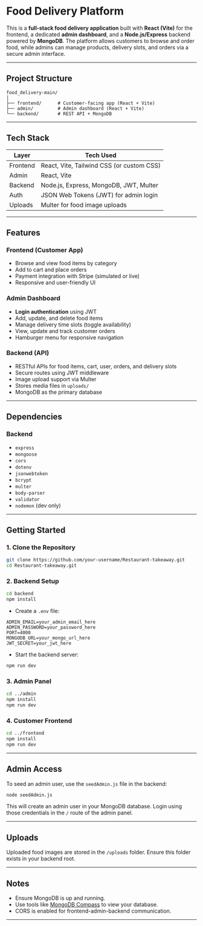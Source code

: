 # Food Delivery Platform

This is a **full-stack food delivery application** built with **React (Vite)** for the frontend, a dedicated **admin dashboard**, and a **Node.js/Express** backend powered by **MongoDB**. The platform allows customers to browse and order food, while admins can manage products, delivery slots, and orders via a secure admin interface.

---

## Project Structure

```
food_delivery-main/
│
├── frontend/      # Customer-facing app (React + Vite)
├── admin/         # Admin dashboard (React + Vite)
└── backend/       # REST API + MongoDB
```

---

## Tech Stack

| Layer    | Tech Used                                  |
|----------|---------------------------------------------|
| Frontend | React, Vite, Tailwind CSS (or custom CSS)   |
| Admin    | React, Vite                                 |
| Backend  | Node.js, Express, MongoDB, JWT, Multer |
| Auth     | JSON Web Tokens (JWT) for admin login       |
| Uploads  | Multer for food image uploads               |

---

##  Features

### **Frontend (Customer App)**

- Browse and view food items by category
- Add to cart and place orders
- Payment integration with Stripe (simulated or live)
- Responsive and user-friendly UI

### **Admin Dashboard**

- **Login authentication** using JWT
- Add, update, and delete food items
- Manage delivery time slots (toggle availability)
- View, update and track customer orders
- Hamburger menu for responsive navigation

### **Backend (API)**

- RESTful APIs for food items, cart, user, orders, and delivery slots
- Secure routes using JWT middleware
- Image upload support via Multer
- Stores media files in `uploads/`
- MongoDB as the primary database

---

## Dependencies

### Backend

- `express`
- `mongoose`
- `cors`
- `dotenv`
- `jsonwebtoken`
- `bcrypt`
- `multer`
- `body-parser`
- `validator`
- `nodemon` (dev only)

---

## Getting Started

### 1. Clone the Repository

```bash
git clone https://github.com/your-username/Restaurant-takeaway.git
cd Restaurant-takeaway.git
```

### 2. Backend Setup

```bash
cd backend
npm install
```

- Create a `.env` file:
```env
ADMIN_EMAIL=your_admin_email_here
ADMIN_PASSWORD=your_password_here
PORT=4000
MONGODB_URL=your_mongo_url_here
JWT_SECRET=your_jwt_here

```

- Start the backend server:
```bash
npm run dev
```

### 3. Admin Panel

```bash
cd ../admin
npm install
npm run dev
```

### 4. Customer Frontend

```bash
cd ../frontend
npm install
npm run dev
```

---

## Admin Access

To seed an admin user, use the `seedAdmin.js` file in the backend:

```bash
node seedAdmin.js
```

This will create an admin user in your MongoDB database. Login using those credentials in the `/` route of the admin panel.

---

## Uploads

Uploaded food images are stored in the `/uploads` folder. Ensure this folder exists in your backend root.

---

## Notes

- Ensure MongoDB is up and running.
- Use tools like [MongoDB Compass](https://www.mongodb.com/products/compass) to view your database.
- CORS is enabled for frontend-admin-backend communication.

---
